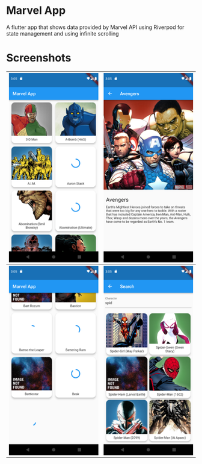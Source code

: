 # Marvel App
A flutter app that shows data provided by Marvel API using Riverpod for state management and using infinite scrolling

# Screenshots


|![](screenshots/(1).png)|![](screenshots/(2).png)|
|-|-|
|![](screenshots/(3).png)|![](screenshots/(4).png)|